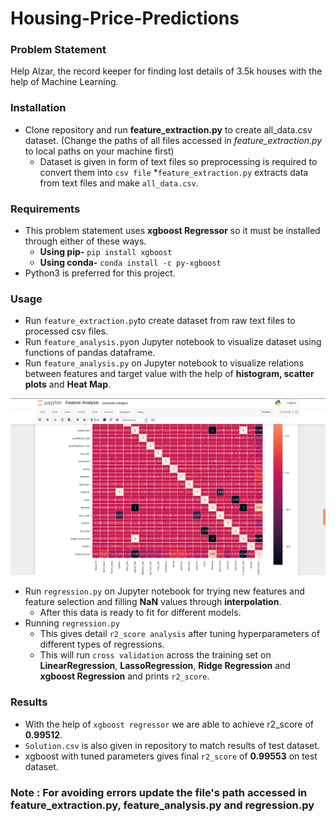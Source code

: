 # Housing-Price-Predictions

### Problem Statement
Help Alzar, the record keeper for finding lost details of 3.5k houses with the help of Machine Learning.

### Installation
* Clone repository and run **feature_extraction.py** to create all_data.csv dataset. (Change the paths of all files accessed in *feature_extraction.py* to local paths on your machine first)
  * Dataset is given in form of text files so preprocessing is required to convert them into `csv file`
  *`feature_extraction.py` extracts data from text files and make `all_data.csv`.

### Requirements
* This problem statement uses **xgboost Regressor** so it must be installed through either of these ways.
  * **Using pip-** `pip install xgboost`
  * **Using conda-** `conda install -c py-xgboost`
* Python3 is preferred for this project.

### Usage
* Run `feature_extraction.py`to create dataset from raw text files to processed csv files.
* Run `feature_analysis.py`on Jupyter notebook to visualize dataset using functions of pandas dataframe.
* Run `feature_analysis.py` on Jupyter notebook to visualize relations between features and target value with the help of **histogram, scatter plots** and  **Heat Map**.

![Heat Map](https://github.com/pintugawar/House-Prices-Predictions/blob/master/Screenshot%20from%202018-07-09%2018-05-18.png)

* Run `regression.py` on Jupyter notebook for trying new features and feature selection and filling **NaN** values through **interpolation**.
  * After this data is ready to fit for different models.
* Running `regression.py`
  * This gives detail `r2_score analysis` after tuning hyperparameters of different types of regressions.
  * This will run `cross validation` across the training set on **LinearRegression**, **LassoRegression**, **Ridge Regression** and **xgboost Regression** and prints `r2_score`.


### Results
* With the help of `xgboost regressor` we are able to achieve r2_score of **0.99512**.
* `Solution.csv` is also given in repository to match results of test dataset.
* xgboost with tuned parameters gives final `r2_score` of **0.99553** on test dataset.
### Note : For avoiding errors update the file's path accessed in feature_extraction.py, feature_analysis.py and regression.py
